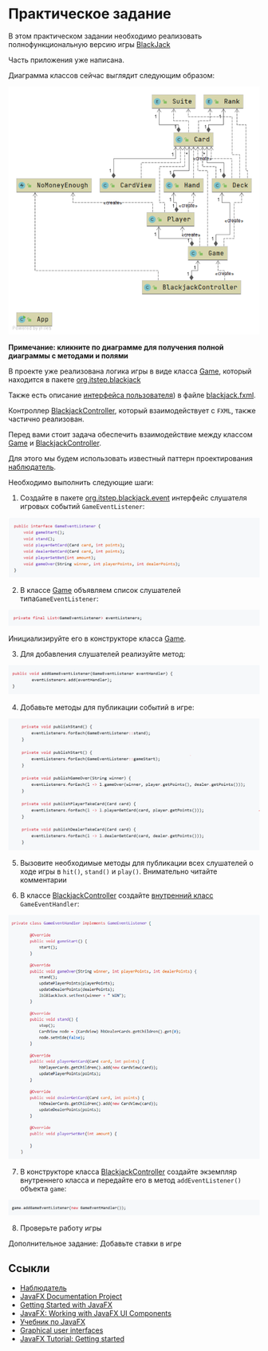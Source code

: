# Практическое задание

В этом практическом задании необходимо реализовать полнофункциональную версию игры [BlackJack](https://ru.wikipedia.org/wiki/%D0%91%D0%BB%D1%8D%D0%BA%D0%B4%D0%B6%D0%B5%D0%BA)

Часть приложения уже написана. 

Диаграмма классов сейчас выглядит следующим образом:

[![Class diagram](img/diagram.png)](img/diagramm_full.png)

**Примечание: кликните по диаграмме для получения полной диаграммы с методами и полями**

В проекте уже реализована логика игры в виде класса [Game](src/main/java/org/itstep/blackjack/Game.java), который
находится в пакете [org.itstep.blackjack](src/main/java/org/itstep/blackjack)

Также есть описание [интерфейса пользователя](https://ru.wikipedia.org/wiki/%D0%98%D0%BD%D1%82%D0%B5%D1%80%D1%84%D0%B5%D0%B9%D1%81_%D0%BF%D0%BE%D0%BB%D1%8C%D0%B7%D0%BE%D0%B2%D0%B0%D1%82%D0%B5%D0%BB%D1%8F)) 
в файле [blackjack.fxml](src/main/resources/blackjack.fxml).

Контроллер [BlackjackController](src/main/java/org/itstep/ui/controller/BlackjackController.java), 
который взаимодействует с `FXML`, также частично реализован. 

Перед вами стоит задача обеспечить взаимодействие между классом [Game](src/main/java/org/itstep/blackjack/Game.java)
и [BlackjackController](src/main/java/org/itstep/ui/controller/BlackjackController.java).

Для этого мы будем использовать известный паттерн проектирования [наблюдатель](https://refactoring.guru/ru/design-patterns/observer).

Необходимо выполнить следующие шаги:

1. Создайте в пакете [org.itstep.blackjack.event](src/main/java/org/itstep/blackjack/event) интерфейс 
   слушателя игровых событий `GameEventListener`:

![GameEventListner.java](img/gameeventlistener.png)

[comment]: <> (```java)

[comment]: <> (public interface GameEventListener {)

[comment]: <> (    void gameStart&#40;&#41;;)

[comment]: <> (    void stand&#40;&#41;;)

[comment]: <> (    void playerGetCard&#40;Card card, int points&#41;;)

[comment]: <> (    void dealerGetCard&#40;Card card, int points&#41;;)

[comment]: <> (    void playerSetBet&#40;int amount&#41;;)

[comment]: <> (    void gameOver&#40;String winner, int playerPoints, int dealerPoints&#41;;)

[comment]: <> (})

[comment]: <> (```)

2. В классе [Game](src/main/java/org/itstep/blackjack/Game.java) объявляем список слушателей типа`GameEventListener`:

![eventListeners](img/eventlistenersfield.png)

[comment]: <> (```java)

[comment]: <> (private final List<GameEventListener> eventListeners;)

[comment]: <> (```)

Инициализируйте его в конструкторе класса [Game](src/main/java/org/itstep/blackjack/Game.java).

3. Для добавления слушателей реализуйте метод:

![addGameEventListener](img/addeventlistener.png)

[comment]: <> (```java)

[comment]: <> (public void addGameEventListener&#40;GameEventListener eventHandler&#41; {)

[comment]: <> (        eventListeners.add&#40;eventHandler&#41;;)

[comment]: <> (})

[comment]: <> (```)

4. Добавьте методы для публикации событий в игре:

![publishers](img/publishers.png)

[comment]: <> (```java)

[comment]: <> (    private void publishStand&#40;&#41; {)

[comment]: <> (        eventListeners.forEach&#40;GameEventListener::stand&#41;;)

[comment]: <> (    })

[comment]: <> (    private void publishStart&#40;&#41; {)

[comment]: <> (        eventListeners.forEach&#40;GameEventListener::gameStart&#41;;)

[comment]: <> (    })

[comment]: <> (    private void publishGameOver&#40;String winner&#41; {)

[comment]: <> (        eventListeners.forEach&#40;l -> l.gameOver&#40;winner, player.getPoints&#40;&#41;, dealer.getPoints&#40;&#41;&#41;&#41;;)

[comment]: <> (    })

[comment]: <> (    private void publishPlayerTakeCard&#40;Card card&#41; {)

[comment]: <> (        eventListeners.forEach&#40;l -> l.playerGetCard&#40;card, player.getPoints&#40;&#41;&#41;&#41;;)

[comment]: <> (    })

[comment]: <> (    private void publishDealerTakeCard&#40;Card card&#41; {)

[comment]: <> (        eventListeners.forEach&#40;l -> l.dealerGetCard&#40;card, dealer.getPoints&#40;&#41;&#41;&#41;;)

[comment]: <> (    })

[comment]: <> (```)

5. Вызовите необходимые методы для публикации всех слушателей о ходе игры в `hit()`, `stand()` и `play()`.
Внимательно читайте комментарии

6. В классе [BlackjackController](src/main/java/org/itstep/ui/controller/BlackjackController.java) 
   создайте [внутренний класс](https://ru.wikipedia.org/wiki/%D0%92%D0%BD%D1%83%D1%82%D1%80%D0%B5%D0%BD%D0%BD%D0%B8%D0%B9_%D0%BA%D0%BB%D0%B0%D1%81%D1%81) `GameEventHandler`:

![GameEventHandler](img/gameeventhandler.png)

[comment]: <> (```java)

[comment]: <> (private class GameEventHandler implements GameEventListener {)

[comment]: <> (        @Override)

[comment]: <> (        public void gameStart&#40;&#41; {)

[comment]: <> (            start&#40;&#41;;)

[comment]: <> (        })

[comment]: <> (        @Override)

[comment]: <> (        public void gameOver&#40;String winner, int playerPoints, int dealerPoints&#41; {)

[comment]: <> (            stand&#40;&#41;;)

[comment]: <> (            updatePlayerPoints&#40;playerPoints&#41;;)

[comment]: <> (            updateDealerPoints&#40;dealerPoints&#41;;)

[comment]: <> (            lblBlackJack.setText&#40;winner + " WIN"&#41;;)

[comment]: <> (        })

[comment]: <> (        @Override)

[comment]: <> (        public void stand&#40;&#41; {)

[comment]: <> (            stop&#40;&#41;;)

[comment]: <> (            CardView node = &#40;CardView&#41; hbDealerCards.getChildren&#40;&#41;.get&#40;0&#41;;)

[comment]: <> (            node.setHide&#40;false&#41;;)

[comment]: <> (        })

[comment]: <> (        @Override)

[comment]: <> (        public void playerGetCard&#40;Card card, int points&#41; {)

[comment]: <> (            hbPlayerCards.getChildren&#40;&#41;.add&#40;new CardView&#40;card&#41;&#41;;)

[comment]: <> (            updatePlayerPoints&#40;points&#41;;)

[comment]: <> (        })

[comment]: <> (        @Override)

[comment]: <> (        public void dealerGetCard&#40;Card card, int points&#41; {)

[comment]: <> (            hbDealerCards.getChildren&#40;&#41;.add&#40;new CardView&#40;card&#41;&#41;;)

[comment]: <> (            updateDealerPoints&#40;points&#41;;)

[comment]: <> (        })

[comment]: <> (        @Override)

[comment]: <> (        public void playerSetBet&#40;int amount&#41; {)

[comment]: <> (        })

[comment]: <> (    })

[comment]: <> (```)

7. В конструкторе класса [BlackjackController](src/main/java/org/itstep/ui/controller/BlackjackController.java) 
   создайте экземпляр внутреннего класса и передайте его в метод `addEventListener()` объекта `game`:

![add](img/addhandle.png)

[comment]: <> (```java)

[comment]: <> (game.addGameEventListener&#40;new GameEventHandler&#40;&#41;&#41;;)

[comment]: <> (```)

8. Проверьте работу игры

Дополнительное задание: Добавьте ставки в игре

## Ссыкли

* [Наблюдатель](https://refactoring.guru/ru/design-patterns/observer)
* [JavaFX Documentation Project](https://fxdocs.github.io/docs/book.pdf)
* [Getting Started with JavaFX](https://docs.oracle.com/javase/8/javase-clienttechnologies.htm)
* [JavaFX: Working with JavaFX UI Components](https://docs.oracle.com/javase/8/javafx/user-interface-tutorial/ui_controls.htm)
* [Учебник по JavaFX](https://code.makery.ch/ru/library/javafx-tutorial/)
* [Graphical user interfaces](https://java-programming.mooc.fi/part-13)
* [JavaFX Tutorial: Getting started](https://www.vojtechruzicka.com/javafx-getting-started/)

